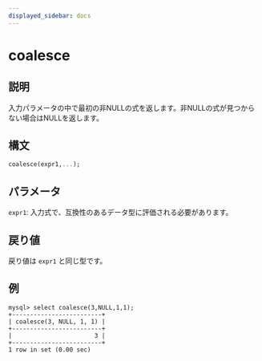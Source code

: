 ```yaml
---
displayed_sidebar: docs
---
```


# coalesce

## 説明

入力パラメータの中で最初の非NULLの式を返します。非NULLの式が見つからない場合はNULLを返します。

## 構文

```Haskell
coalesce(expr1,...);
```

## パラメータ

`expr1`: 入力式で、互換性のあるデータ型に評価される必要があります。

## 戻り値

戻り値は `expr1` と同じ型です。

## 例

```Plain Text
mysql> select coalesce(3,NULL,1,1);
+-------------------------+
| coalesce(3, NULL, 1, 1) |
+-------------------------+
|                       3 |
+-------------------------+
1 row in set (0.00 sec)
```
